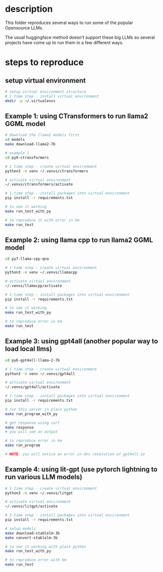 # description
This folder reproduces several ways to run some of the popular Opensource LLMs.

The usual huggingface method doesn't support these big LLMs so several projects have come up
to run them in a few different ways.

# steps to reproduce
## setup virtual environment
```bash
# setup virtual environment structure
# 1 time step - install virtual environment
mkdir -p ~/.virtualenvs
```

## Example 1: using CTransformers to run llama2 GGML model
```bash
# download the llama2 models first
cd models
make download-llama2-7b

# example 1
cd py9-ctransformers

# 1 time step - create virtual environment
python3 -m venv ~/.venvs/ctransformers

# activate virtual environment
~/.venvs/ctransformers/activate

# 1-time step - install packages into virtual environment
pip install -r requirements.txt

# to see it working
make run_test_with_py

# to reproduce it with error in km
make run_test
```

## Example 2: using llama cpp to run llama2 GGML model
```bash
cd py7-llama-cpp-qna

# 1 time step - create virtual environment
python3 -m venv ~/.venvs/llamacpp

# activate virtual environment
~/.venvs/llamacpp/activate

# 1-time step - install packages into virtual environment
pip install -r requirements.txt

# to see it working
make run_test_with_py

# to reproduce error in km
make run_test
```

## Example 3: using gpt4all (another popular way to load local llms)
```bash
cd py6-gpt4all-llama-2-7b

# 1 time step - create virtual environment
python3 -m venv ~/.venvs/gpt4all

# activate virtual environment
~/.venvs/gpt4all/activate

# 1-time step - install packages into virtual environment
pip install -r requirements.txt

# run this server in plain python
make run_program_with_py

# get response using curl
make response
# you will see an output

# to reproduce error in km
make run_program

# NOTE: you will notice an error in dns resolution of gpt4all.io
```

## Example 4: using lit-gpt (use pytorch lightning to run various LLM models)
```bash
# 1 time step - create virtual environment
python3 -m venv ~/.venvs/litgpt

# activate virtual environment
~/.venvs/litgpt/activate

# 1-time step - install packages into virtual environment
pip install -r requirements.txt

# setup models
make download-stablelm-3b
make convert-stablelm-3b

# to see it working with plain python
make run_test_with_py

# to reproduce error with km
make run_test
```
